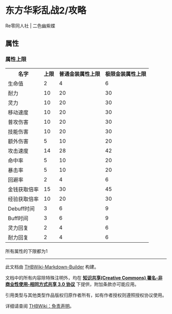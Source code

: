 # 东方华彩乱战2/攻略

<!-- source html: G:\repos\THBWiki-Markdown-Builder\THBWikiMarkdown\Temp\main\0\0e\ns0%3A%E4%B8%9C%E6%96%B9%E5%8D%8E%E5%BD%A9%E4%B9%B1%E6%88%982%2F%E6%94%BB%E7%95%A5.html -->

Re零同人社 | 二色幽紫蝶


## 属性

### 属性上限

<table>

<tbody><tr>
<th>名字</th>
<th>上限</th>
<th>普通金装属性上限</th>
<th>极限金装属性上限
</th></tr>
<tr>
<td>生命值</td>
<td>2</td>
<td>4</td>
<td>6
</td></tr>
<tr>
<td>耐力</td>
<td>10</td>
<td>20</td>
<td>30
</td></tr>
<tr>
<td>灵力</td>
<td>10</td>
<td>20</td>
<td>30
</td></tr>
<tr>
<td>移动速度</td>
<td>10</td>
<td>20</td>
<td>30
</td></tr>
<tr>
<td>普攻伤害</td>
<td>10</td>
<td>20</td>
<td>30
</td></tr>
<tr>
<td>技能伤害</td>
<td>10</td>
<td>20</td>
<td>30
</td></tr>
<tr>
<td>额外伤害</td>
<td>5</td>
<td>10</td>
<td>20
</td></tr>
<tr>
<td>攻击速度</td>
<td>14</td>
<td>28</td>
<td>42
</td></tr>
<tr>
<td>命中率</td>
<td>5</td>
<td>10</td>
<td>20
</td></tr>
<tr>
<td>暴击率</td>
<td>5</td>
<td>10</td>
<td>20
</td></tr>
<tr>
<td>回避率</td>
<td>2</td>
<td>4</td>
<td>6
</td></tr>
<tr>
<td>金钱获取倍率</td>
<td>15</td>
<td>30</td>
<td>45
</td></tr>
<tr>
<td>经验获取倍率</td>
<td>10</td>
<td>20</td>
<td>30
</td></tr>
<tr>
<td>Debuff时间</td>
<td>3</td>
<td>6</td>
<td>9
</td></tr>
<tr>
<td>Buff时间</td>
<td>3</td>
<td>6</td>
<td>9
</td></tr>
<tr>
<td>灵力回复</td>
<td>2</td>
<td>4</td>
<td>6
</td></tr>
<tr>
<td>耐力回复</td>
<td>2</td>
<td>4</td>
<td>6
</td></tr></tbody></table>


  
所有属性的下限都为1
  





---

此文档由 [THBWiki-Markdown-Builder](https://github.com/Delsin-Yu/THBWiki-Markdown-Builder) 构建。

文档中的所有内容除特殊注明外，均在 [**知识共享(Creative Commons) 署名-非商业性使用-相同方式共享 3.0 协议**](https://creativecommons.org/licenses/by-sa/3.0/deed.zh-hans) 下提供，附加条款亦可能应用。

引用类型与其他类型作品版权归原作者所有，如有作者授权则遵照授权协议使用。

详细请查阅 [THBWiki：免责声明](https://thbwiki.cc/THBWiki:%E5%85%8D%E8%B4%A3%E5%A3%B0%E6%98%8E)。


